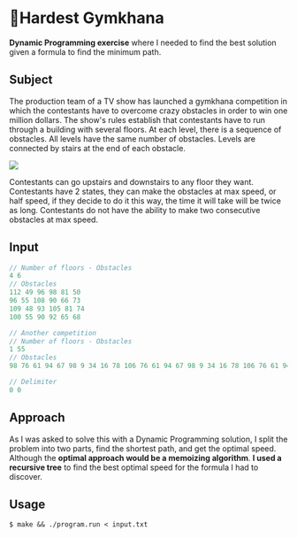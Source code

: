 # 🏃Hardest Gymkhana

**Dynamic Programming exercise** where I needed to find the best solution given a formula to find the minimum path.

## Subject
The production team of a TV show has launched a gymkhana competition in which the contestants have to overcome crazy obstacles in order to win one million dollars. 
The show's rules establish that contestants have to run through a building with several floors. At each level, there is a sequence of obstacles. All levels have the same number of obstacles. Levels are connected by stairs at the end of each obstacle. 

![](https://i.imgur.com/KYMEo37.gif)

Contestants can go upstairs and downstairs to any floor they want. Contestants have 2 states, they can make the obstacles at max speed, or half speed, if they decide to do it this way, the time it will take will be twice as long. Contestants do not have the ability to make two consecutive obstacles at max speed.

## Input
```javascript
// Number of floors - Obstacles
4 6
// Obstacles
112 49 96 98 81 50
96 55 108 90 66 73
109 48 93 105 81 74
100 55 90 92 65 68

// Another competition
// Number of floors - Obstacles
1 55
// Obstacles
98 76 61 94 67 98 9 34 16 78 106 76 61 94 67 98 9 34 16 78 106 76 61 94 67 98 9 34 16 78 106 76 61 94 67 98 9 34 16 78 106 76 61 94 67 98 9 34 16 78 106 76 61 94 67 

// Delimiter
0 0
```

## Approach
As I was asked to solve this with a Dynamic Programming solution, I split the problem into two parts, find the shortest path, and get the optimal speed. Although the **optimal approach would be a memoizing algorithm**. **I used a recursive tree** to find the best optimal speed for the formula I had to discover.

## Usage
`$ make && ./program.run < input.txt`

